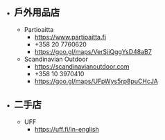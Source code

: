 - ## 戶外用品店
	- Partioaitta
		- https://www.partioaitta.fi
		- +358 20 7760620
		- https://goo.gl/maps/VerSjiQggYsD48aB7
	- Scandinavian Outdoor
		- https://scandinavianoutdoor.com
		- +358 10 3970410
		- https://goo.gl/maps/UFpWys5rp8puCHcJA
- ## 二手店
	- UFF
		- https://uff.fi/in-english